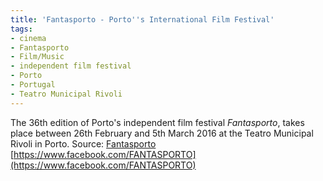 ```yaml
---
title: 'Fantasporto - Porto''s International Film Festival'
tags: 
- cinema
- Fantasporto
- Film/Music
- independent film festival
- Porto
- Portugal
- Teatro Municipal Rivoli
---
```


The 36th edition of Porto's independent film festival _Fantasporto_, takes place between 26th February and 5th March 2016 at the Teatro Municipal Rivoli in Porto. Source: [Fantasporto](http://www.fantasporto.com/home) [https://www.facebook.com/FANTASPORTO](https://www.facebook.com/FANTASPORTO)